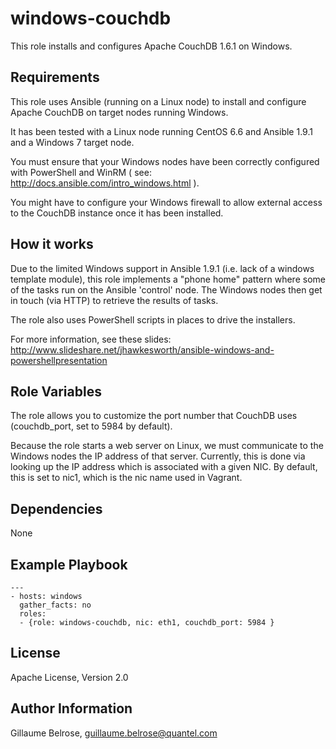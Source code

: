 windows-couchdb
=========

This role installs and configures Apache CouchDB 1.6.1 on Windows. 

Requirements
------------

This role uses Ansible (running on a Linux node) to install and configure Apache CouchDB on target nodes running Windows. 

It has been tested with a Linux node running CentOS 6.6 and Ansible 1.9.1 and a Windows 7 target node.

You must ensure that your Windows nodes have been correctly configured with PowerShell and WinRM ( see: http://docs.ansible.com/intro_windows.html ). 

You might have to configure your Windows firewall to allow external access to the CouchDB instance once it has been installed.

How it works
------------

Due to the limited Windows support in Ansible 1.9.1 (i.e. lack of a windows template module), this role implements a "phone home" pattern where some of the tasks run on the Ansible 'control' node. The Windows nodes then get in touch (via HTTP) to retrieve the results of tasks.

The role also uses PowerShell scripts in places to drive the installers.

For more information, see these slides: http://www.slideshare.net/jhawkesworth/ansible-windows-and-powershellpresentation

Role Variables
--------------

The role allows you to customize the port number that CouchDB uses (couchdb_port, set to 5984 by default).

Because the role starts a web server on Linux, we must communicate to the Windows nodes the IP address of that server. Currently, this is done via looking up the IP address which is associated with a given NIC. By default, this is set to nic1, which is the nic name used in Vagrant.

Dependencies
------------

None

Example Playbook
----------------

    ---
    - hosts: windows
      gather_facts: no
      roles:
      - {role: windows-couchdb, nic: eth1, couchdb_port: 5984 }

License
-------

Apache License, Version 2.0

Author Information
------------------

Gillaume Belrose, guillaume.belrose@quantel.com
